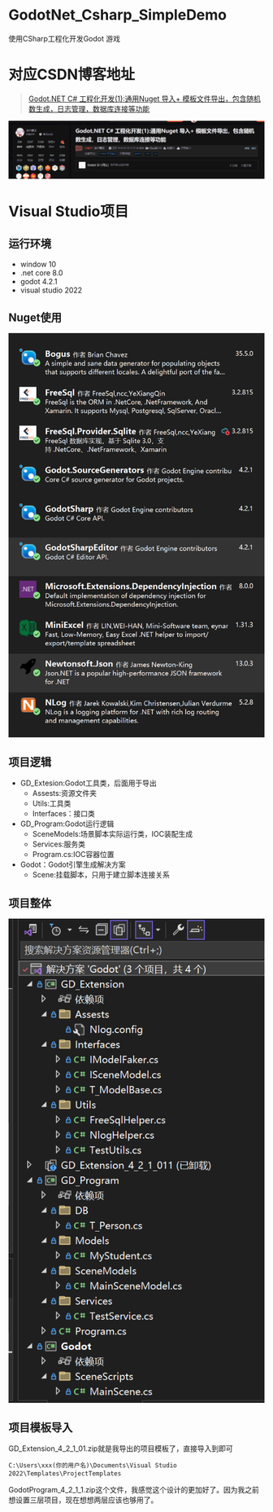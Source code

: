 # GodotNet_Csharp_SimpleDemo
使用CSharp工程化开发Godot 游戏

# 对应CSDN博客地址

> [Godot.NET C# 工程化开发(1):通用Nuget 导入+ 模板文件导出，包含随机数生成，日志管理，数据库连接等功能](https://blog.csdn.net/qq_44695769/article/details/136984753?csdn_share_tail=%7B%22type%22%3A%22blog%22%2C%22rType%22%3A%22article%22%2C%22rId%22%3A%22136984753%22%2C%22source%22%3A%22qq_44695769%22%7D)

![alt text](images/image.png)

# Visual Studio项目

## 运行环境
- window 10
- .net core 8.0
- godot 4.2.1
- visual studio 2022

## Nuget使用

![alt text](images/image-1.png)
## 项目逻辑

- GD_Extesion:Godot工具类，后面用于导出
	- Assests:资源文件夹
	- Utils:工具类
	- Interfaces：接口类
- GD_Program:Godot运行逻辑
	- SceneModels:场景脚本实际运行类，IOC装配生成
	- Services:服务类
	- Program.cs:IOC容器位置
- Godot：Godot引擎生成解决方案
	- Scene:挂载脚本，只用于建立脚本连接关系 

## 项目整体
![alt text](images/image-2.png)

## 项目模板导入

GD_Extension_4_2_1_01.zip就是我导出的项目模板了，直接导入到即可
```
C:\Users\xxx(你的用户名)\Documents\Visual Studio 2022\Templates\ProjectTemplates
```

GodotProgram_4_2_1_1.zip这个文件，我感觉这个设计的更加好了。因为我之前想设置三层项目，现在想想两层应该也够用了。
